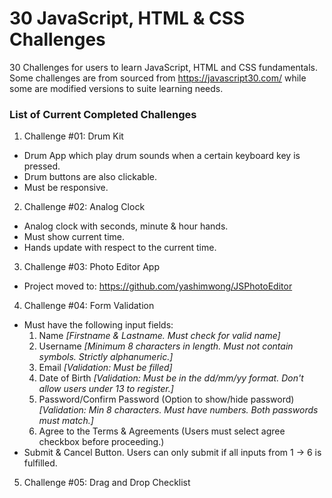 # 30 JavaScript, HTML & CSS Challenges
30 Challenges for users to learn JavaScript, HTML and CSS fundamentals.
Some challenges are from sourced from https://javascript30.com/ while some 
are modified versions to suite learning needs.

### List of Current Completed Challenges
1. Challenge #01: Drum Kit
+ Drum App which play drum sounds when a certain keyboard key is pressed.
+ Drum buttons are also clickable.
+ Must be responsive.

2. Challenge #02: Analog Clock
+ Analog clock with seconds, minute & hour hands.
+ Must show current time.
+ Hands update with respect to the current time.

3. Challenge #03: Photo Editor App
+ Project moved to: https://github.com/yashimwong/JSPhotoEditor

4. Challenge #04: Form Validation
+ Must have the following input fields:
    1. Name *[Firstname & Lastname. Must check for valid name]*
    2. Username *[Minimum 8 characters in length. Must not contain symbols. Strictly alphanumeric.]*
    3. Email *[Validation: Must be filled]*
    4. Date of Birth *[Validation: Must be in the dd/mm/yy format. Don't allow users under 13 to register.]*
    5. Password/Confirm Password (Option to show/hide password) *[Validation: Min 8 characters. Must have numbers. Both passwords must match.]*
    6. Agree to the Terms & Agreements (Users must select agree checkbox before proceeding.)
 + Submit & Cancel Button. Users can only submit if all inputs from 1 -> 6 is fulfilled.
 
 5. Challenge #05: Drag and Drop Checklist
